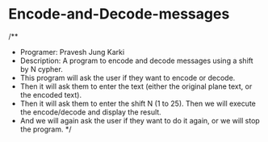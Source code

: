 # Encode-and-Decode-messages

/**
 * Programer: Pravesh Jung Karki
 * Description: A program to encode and decode messages using a shift by N cypher.
 * This program will ask the user if they want to encode or decode.
 * Then it will ask them to enter the text (either the original plane text, or the encoded text).
 * Then it will ask them to enter the shift N (1 to 25).  Then  we will execute the encode/decode and display the result.
 * And we will again ask the user if they want to do it again, or we will stop the program.
 */
